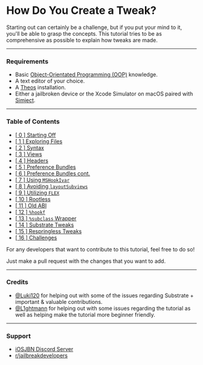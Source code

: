 <!-- markdownlint-disable MD001 MD026 -->

# How Do You Create a Tweak?

Starting out can certainly be a challenge, but if you put your mind to it, you'll be able to grasp the concepts.
This tutorial tries to be as comprehensive as possible to explain how tweaks are made.

---

### Requirements

- Basic [Object-Orientated Programming (OOP)](https://en.wikipedia.org/wiki/Object-oriented_programming) knowledge.
- A text editor of your choice.
- A [Theos](https://theos.dev) installation.
- Either a jailbroken device or the Xcode Simulator on macOS paired with [Simject](https://github.com/akemin-dayo/simject).

---

### Table of Contents

- [[ 0 ] Starting Off](./starting_off.md)
- [[ 1 ] Exploring Files](./explore_files.md)
- [[ 2 ] Syntax](./syntax.md)
- [[ 3 ] Views](./views.md)
- [[ 4 ] Headers](./headers.md)
- [[ 5 ] Preference Bundles](./preference_bundles.md)
- [[ 6 ] Preference Bundles cont.](./preference_bundles_cont.md)
- [[ 7 ] Using `MSHookIvar`](./mshookivar.md)
- [[ 8 ] Avoiding `layoutSubviews`](./no_layoutsubviews.md)
- [[ 9 ] Utilizing `FLEX`](./flex_explained.md)
- [[ 10 ] Rootless](./rootless.md)
- [[ 11 ] Old ABI](./oldabi.md)
- [[ 12 ] `%hookf`](./hookf.md)
- [[ 13 ] `%subclass` Wrapper](./subclass_wrapper.md)
- [[ 14 ] Substrate Tweaks](./substrate_tweaks.md)
- [[ 15 ] Respringless Tweaks](./respringless_tweaks.md)
- [[ 16 ] Challenges](./challenges.md)

For any developers that want to contribute to this tutorial, feel free to do so!

Just make a pull request with the changes that you want to add.

---

### Credits
- [@Luki120](https://github.com/Luki120) for helping out with some of the issues regarding Substrate + important & valuable contributions.
- [@L1ghtmann](https://github.com/L1ghtmann) for helping out with some issues regarding the tutorial as well as helping make the tutorial more beginner friendly.

---

### Support

- [iOSJBN Discord Server](https://discord.gg/K3wGBBhPqp)
- [r/jailbreakdevelopers](https://reddit.com/r/jailbreakdevelopers)

